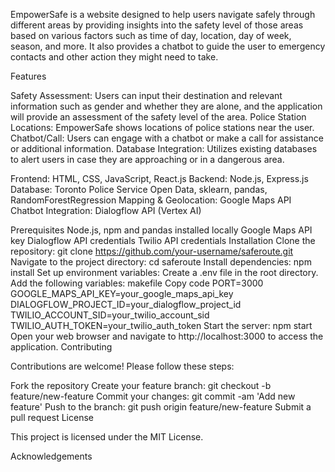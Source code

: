 EmpowerSafe is a website designed to help users navigate safely through different areas by providing insights into the safety level of those areas based on various factors such as time of day, location, day of week, season, and more. It also provides a chatbot to guide the user to emergency contacts and other action they might need to take.

Features

Safety Assessment: Users can input their destination and relevant information such as gender and whether they are alone, and the application will provide an assessment of the safety level of the area.
Police Station Locations: EmpowerSafe shows locations of police stations near the user.
Chatbot/Call: Users can engage with a chatbot or make a call for assistance or additional information.
Database Integration: Utilizes existing databases to alert users in case they are approaching or in a dangerous area.

Frontend: HTML, CSS, JavaScript, React.js
Backend: Node.js, Express.js
Database: Toronto Police Service Open Data, sklearn, pandas, RandomForestRegression
Mapping & Geolocation: Google Maps API
Chatbot Integration: Dialogflow API (Vertex AI)

Prerequisites
Node.js, npm and pandas installed locally
Google Maps API key
Dialogflow API credentials
Twilio API credentials
Installation
Clone the repository: git clone https://github.com/your-username/saferoute.git
Navigate to the project directory: cd saferoute
Install dependencies: npm install
Set up environment variables:
Create a .env file in the root directory.
Add the following variables:
makefile
Copy code
PORT=3000
GOOGLE_MAPS_API_KEY=your_google_maps_api_key
DIALOGFLOW_PROJECT_ID=your_dialogflow_project_id
TWILIO_ACCOUNT_SID=your_twilio_account_sid
TWILIO_AUTH_TOKEN=your_twilio_auth_token
Start the server: npm start
Open your web browser and navigate to http://localhost:3000 to access the application.
Contributing

Contributions are welcome! Please follow these steps:

Fork the repository
Create your feature branch: git checkout -b feature/new-feature
Commit your changes: git commit -am 'Add new feature'
Push to the branch: git push origin feature/new-feature
Submit a pull request
License

This project is licensed under the MIT License.

Acknowledgements
